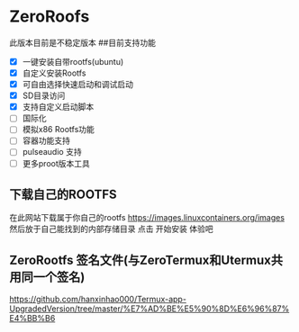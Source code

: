 # ZeroRoofs
此版本目前是不稳定版本
##目前支持功能
- [x] 一键安装自带rootfs(ubuntu)
- [x] 自定义安装Rootfs
- [x] 可自由选择快速启动和调试启动
- [x] SD目录访问
- [x] 支持自定义启动脚本
- [ ] 国际化
- [ ] 模拟x86 Rootfs功能
- [ ] 容器功能支持
- [ ] pulseaudio 支持
- [ ] 更多proot版本工具
      
## 下载自己的ROOTFS
在此网站下载属于你自己的rootfs
https://images.linuxcontainers.org/images
然后放于自己能找到的内部存储目录
点击 开始安装 体验吧

## ZeroRootfs 签名文件(与ZeroTermux和Utermux共用同一个签名)
https://github.com/hanxinhao000/Termux-app-UpgradedVersion/tree/master/%E7%AD%BE%E5%90%8D%E6%96%87%E4%BB%B6
